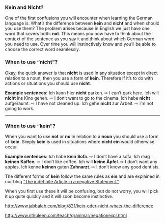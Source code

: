 ### Kein and Nicht?

One of the first confusions you will encounter when learning the German language is: What’s the difference between **kein** and **nicht** and when should you use them? The problem arises because in English we just have one word that covers both: **not**. This means you now have to think about the context of the sentence as you say it and think about which German word you need to use. Over time you will instinctively know and you’ll be able to choose the correct word seamlessly.

### When to use “nicht”?

Okay, the quick answer is that **nicht** is used in any situation except in direct relation to a noun, then you use a form of **kein**. Therefore if it’s to do with actions or situations you should use **nicht**.

**Example sentences:**
Ich kann hier **nicht** parken. ⇨ I can’t park here.
Ich will **nicht** ins Kino gehen. ⇨ I don’t want to go to the cinema.
Ich habe **nicht** aufgeräumt. ⇨ I have not cleaned up.
Ich gehe **nicht** zur Arbeit. ⇨ I’m not going to work.

------

### When to use “kein”?

When you want to use **not** or **no** in relation to a **noun** you should use a form of **kein**. Simply **kein** is used in situations where **nicht ein** would otherwise occur.

**Example sentences:**
Ich habe **kein** **Sofa**. ⇨ I don’t have a sofa.
Ich mag **keinen** **Kaffee**. ⇨ I don’t like coffee.
Ich will **keine** **Äpfel**. ⇨ I don’t want any apples.
Ich kenne **keinen** guten **Zahnarzt**. ⇨ I don’t know any good dentists.

The different forms of **kein** follow the same rules as **ein** and are explained in our blog [“The indefinite Article in a negative Statement.”](http://www.jabbalab.com/blog/2330/the-indefinite-article-in-a-negative-statement)

When you first use these it will be confusing, but do not worry, you will pick it up quite quickly and it will soon become instinctive.



http://www.jabbalab.com/blog/821/kein-oder-nicht-whats-the-difference

http://www.nthuleen.com/teach/grammar/negationexpl.html

